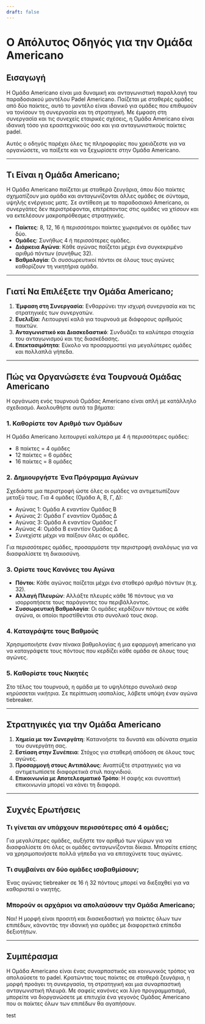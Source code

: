 ```yaml
---
draft: false
---
```


# Ο Απόλυτος Οδηγός για την Ομάδα Americano

## Εισαγωγή
Η Ομάδα Americano είναι μια δυναμική και ανταγωνιστική παραλλαγή του παραδοσιακού μοντέλου Padel Americano. Παίζεται με σταθερές ομάδες από δύο παίκτες, αυτό το μοντέλο είναι ιδανικό για ομάδες που επιθυμούν να τονίσουν τη συνεργασία και τη στρατηγική. Με έμφαση στη συνεργασία και τις συνεχείς εταιρικές σχέσεις, η Ομάδα Americano είναι ιδανική τόσο για ερασιτεχνικούς όσο και για ανταγωνιστικούς παίκτες padel.

Αυτός ο οδηγός παρέχει όλες τις πληροφορίες που χρειάζεστε για να οργανώσετε, να παίξετε και να ξεχωρίσετε στην Ομάδα Americano.

---

## Τι Είναι η Ομάδα Americano;
Η Ομάδα Americano παίζεται με σταθερά ζευγάρια, όπου δύο παίκτες σχηματίζουν μια ομάδα και ανταγωνίζονται άλλες ομάδες σε σύντομα, υψηλής ενέργειας ματς. Σε αντίθεση με το παραδοσιακό Americano, οι συνεργάτες δεν περιστρέφονται, επιτρέποντας στις ομάδες να χτίσουν και να εκτελέσουν μακροπρόθεσμες στρατηγικές.

- **Παίκτες**: 8, 12, 16 ή περισσότεροι παίκτες χωρισμένοι σε ομάδες των δύο.
- **Ομάδες**: Συνήθως 4 ή περισσότερες ομάδες.
- **Διάρκεια Αγώνα**: Κάθε αγώνας παίζεται μέχρι ένα συγκεκριμένο αριθμό πόντων (συνήθως 32).
- **Βαθμολογία**: Οι συσσωρευτικοί πόντοι σε όλους τους αγώνες καθορίζουν τη νικητήρια ομάδα.

---

## Γιατί Να Επιλέξετε την Ομάδα Americano;
1. **Έμφαση στη Συνεργασία**: Ενθαρρύνει την ισχυρή συνεργασία και τις στρατηγικές των συνεργατών.
2. **Ευελιξία**: Λειτουργεί καλά για τουρνουά με διάφορους αριθμούς παικτών.
3. **Ανταγωνιστικό και Διασκεδαστικό**: Συνδυάζει τα καλύτερα στοιχεία του ανταγωνισμού και της διασκέδασης.
4. **Επεκτασιμότητα**: Εύκολο να προσαρμοστεί για μεγαλύτερες ομάδες και πολλαπλά γήπεδα.

---

## Πώς να Οργανώσετε ένα Τουρνουά Ομάδας Americano
Η οργάνωση ενός τουρνουά Ομάδας Americano είναι απλή με κατάλληλο σχεδιασμό. Ακολουθήστε αυτά τα βήματα:

### 1. Καθορίστε τον Αριθμό των Ομάδων
Η Ομάδα Americano λειτουργεί καλύτερα με 4 ή περισσότερες ομάδες:
- 8 παίκτες = 4 ομάδες
- 12 παίκτες = 6 ομάδες
- 16 παίκτες = 8 ομάδες

### 2. Δημιουργήστε Ένα Πρόγραμμα Αγώνων
Σχεδιάστε μια περιστροφή ώστε όλες οι ομάδες να αντιμετωπίζουν μεταξύ τους. Για 4 ομάδες (Ομάδα Α, Β, Γ, Δ):
- Αγώνας 1: Ομάδα Α εναντίον Ομάδας Β
- Αγώνας 2: Ομάδα Γ εναντίον Ομάδας Δ
- Αγώνας 3: Ομάδα Α εναντίον Ομάδας Γ
- Αγώνας 4: Ομάδα Β εναντίον Ομάδας Δ
- Συνεχίστε μέχρι να παίξουν όλες οι ομάδες.

Για περισσότερες ομάδες, προσαρμόστε την περιστροφή αναλόγως για να διασφαλίσετε τη δικαιοσύνη.

### 3. Ορίστε τους Κανόνες του Αγώνα
- **Πόντοι**: Κάθε αγώνας παίζεται μέχρι ένα σταθερό αριθμό πόντων (π.χ. 32).
- **Αλλαγή Πλευρών**: Αλλάξτε πλευρές κάθε 16 πόντους για να ισορροπήσετε τους παράγοντες του περιβάλλοντος.
- **Συσσωρευτική Βαθμολογία**: Οι ομάδες κερδίζουν πόντους σε κάθε αγώνα, οι οποίοι προστίθενται στο συνολικό τους σκορ.

### 4. Καταγράψτε τους Βαθμούς
Χρησιμοποιήστε έναν πίνακα βαθμολογίας ή μια εφαρμογή americano για να καταγράφετε τους πόντους που κερδίζει κάθε ομάδα σε όλους τους αγώνες.

### 5. Καθορίστε τους Νικητές
Στο τέλος του τουρνουά, η ομάδα με το υψηλότερο συνολικό σκορ κηρύσσεται νικήτρια. Σε περίπτωση ισοπαλίας, λάβετε υπόψη έναν αγώνα tiebreaker.

---

## Στρατηγικές για την Ομάδα Americano
1. **Χημεία με τον Συνεργάτη**: Κατανοήστε τα δυνατά και αδύνατα σημεία του συνεργάτη σας.
2. **Εστίαση στην Συνέπεια**: Στόχος για σταθερή απόδοση σε όλους τους αγώνες.
3. **Προσαρμογή στους Αντιπάλους**: Αναπτύξτε στρατηγικές για να αντιμετωπίσετε διαφορετικά στυλ παιχνιδιού.
4. **Επικοινωνία με Αποτελεσματικό Τρόπο**: Η σαφής και συνοπτική επικοινωνία μπορεί να κάνει τη διαφορά.

---

## Συχνές Ερωτήσεις
### Τι γίνεται αν υπάρχουν περισσότερες από 4 ομάδες;
Για μεγαλύτερες ομάδες, αυξήστε τον αριθμό των γύρων για να διασφαλίσετε ότι όλες οι ομάδες ανταγωνίζονται δίκαια. Μπορείτε επίσης να χρησιμοποιήσετε πολλά γήπεδα για να επιταχύνετε τους αγώνες.

### Τι συμβαίνει αν δύο ομάδες ισοβαθμίσουν;
Ένας αγώνας tiebreaker σε 16 ή 32 πόντους μπορεί να διεξαχθεί για να καθοριστεί ο νικητής.

### Μπορούν οι αρχάριοι να απολαύσουν την Ομάδα Americano;
Ναι! Η μορφή είναι προσιτή και διασκεδαστική για παίκτες όλων των επιπέδων, κάνοντάς την ιδανική για ομάδες με διαφορετικά επίπεδα δεξιοτήτων.

---

## Συμπέρασμα
Η Ομάδα Americano είναι ένας συναρπαστικός και κοινωνικός τρόπος να απολαύσετε το padel. Κρατώντας τους παίκτες σε σταθερά ζευγάρια, η μορφή προάγει τη συνεργασία, τη στρατηγική και μια συναρπαστική ανταγωνιστική πλευρά. Με σαφείς κανόνες και λίγο προγραμματισμό, μπορείτε να διοργανώσετε με επιτυχία ένα γεγονός Ομάδας Americano που οι παίκτες όλων των επιπέδων θα αγαπήσουν.

test
